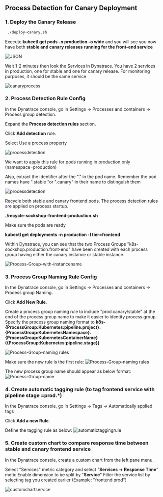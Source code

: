 ## Process Detection for Canary Deployment

### 1. Deploy the Canary Release 

```bash
 ./deploy-canary.sh
```

Execute <b>kubectl get pods -n production -o wide</b> and you will see you now have both <b>stable and canary releases running for the front-end service</b>

![JSON](https://github.com/Nodnarboen/HOT-k8s/blob/master/assets/Picture21.png)

Wait 1-2 minutes then look the Services in Dynatrace. You have 2 services in production, one for stable and one for canary release.
For monitoring purposes, it should be the same service

![canaryprocess](../../assets/images/canaryprocess.jpg)

### 2. Process Detection Rule Config

In the Dynatrace console, go in Settings -> Processes and containers -> Process group detection.

Expand the <b>Process detection rules</b> section. 

Click <b>Add detection</b> rule.

Select Use a process property

![processdetection](../../assets/images/processdetectionrule1.png)

We want to apply this rule for pods running in production only (namespace=production)

Also, extract the identifier after the "." in the pod name. 
Remember the pod names have ".stable "or ".canary" in their name to distinguish them

![processdetection](../../assets/images/processdetectionrule2.jpg)

Recycle both stable and canary frontend pods. The process detection rules are applied on process startup.

<b>./recycle-sockshop-frontend-production.sh </b>

Make sure the pods are ready 

<b>kubectl get deployments -n production -l tier=frontend</b>

Within Dynatrace, you can see that the two Process Groups "k8s-sockshop.production.front-end" have been created with each process group having either the canary instance or stable instance.

![Process-Group-with-instancename](../../assets/images/processgroupinstancenameupdated.jpg)


### 3. Process Group Naming Rule Config

In the Dynatrace console, go in Settings -> Processes and containers -> Process group Naming.

Click <b>Add New Rule</b>.

Create a process group naming rule to include "prod.canary/stable" at the end of the process group name to make it easier to identity process group. Specify the process group naming format to <b>k8s-{ProcessGroup:Kubernetes:pipeline.project}.{ProcessGroup:KubernetesNamespace}.{ProcessGroup:KubernetesContainerName} ({ProcessGroup:Kubernetes:pipeline.stage})</b>


![Process-Group-naming rules](../../assets/images/processgroupnamingrule.jpg)

Make sure the new rule is the first rule:
![Process-Group-naming rules](../../assets/images/processgroupnamingrulesort.jpg)

The new process group name should appear as below format:
![Process-Group-name](../../assets/images/processgroupnamechanged.png)



### 4. Create automatic tagging rule (to tag frontend service with pipeline stage =prod.*)

In the Dynatrace console, go in Settings -> Tags -> Automatically applied tags

Click <b>Add a new Rule</b>.

Define the tagging rule as below:
![automatictaggingrule](../../assets/images/automatictaggingrule.png)


### 5. Create custom chart to compare response time between stable and canary frontend service

In the Dynatrace console, create a custom chart from the left pane menu.

Select "Services" metric category and select "<b>Services -> Response Time</b>" metic
Enable dimension to be split by "<b>Service</b>"
Filter the service list by selecting tag you created earlier (Example: "frontend prod")

![customchartservice](../../assets/images/servicecomparecustomchart.png)


